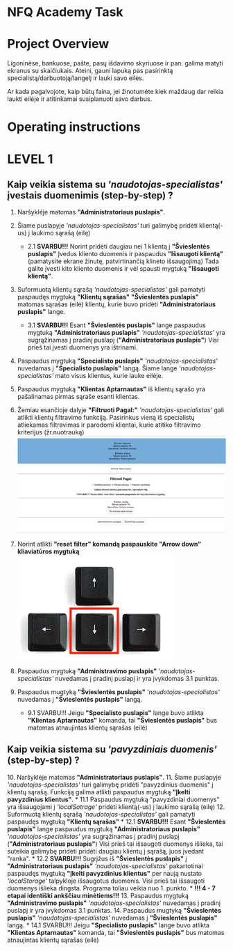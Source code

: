 # NFQ Academy Task

# Project Overview
Ligoninėse, bankuose, pašte, pasų išdavimo skyriuose ir pan. galima matyti ekranus su skaičiukais. 
Ateini, gauni lapuką pas pasirinktą specialistą/darbuotoją/langelį ir lauki savo eilės.

Ar kada pagalvojote, kaip būtų faina, jei žinotumėte kiek maždaug dar reikia laukti eilėje ir atitinkamai susiplanuoti savo darbus.

# Operating instructions
<h1>LEVEL 1</h1>
<h2>Kaip veikia sistema su <i>'naudotojas-specialistas'</i> įvestais duomenimis <b>(step-by-step)</b> ?</h2>

1. Naršyklėje matomas <b>"Administratoriaus puslapis"</b>.
2. Šiame puslapyje <i>'naudotojas-specialistas'</i> turi galimybę pridėti klientą(-us) į laukimo sąrašą (eilę)
    * 2.1 <b>SVARBU!!!</b> Norint pridėti daugiau nei 1 klientą į <b>"Švieslentės puslapis"</b> Įvedus kliento duomenis ir paspaudus <b>"Išsaugoti klientą"</b> (pamatysite ekrane žinutę, patvirtinančią klineto išsaugojimą)
    Tada galite įvesti kito kliento duomenis ir vėl spausti mygtuką <b>"Išsaugoti klientą"</b>. 

3. Suformuotą klientų sąrašą <i>'naudotojas-specialistas'</i> gali pamatyti paspaudęs mygtuką <b>"Klientų sąrašas"</b>
 <b>"Švieslentės puslapis"</b> matomas sąrašas (eilė) klientų, kurie buvo pridėti <b>"Administratoriaus puslapis"</b> lange.
    * 3.1 <b>SVARBU!!!</b> Esant <b>"Švieslentės puslapis"</b> lange paspaudus mygtuką <b>"Administratoriaus puslapis"</b> <i>'naudotojas-specialistas'</i> yra sugrąžinamas į pradinį puslapį (<b>"Administratoriaus puslapis"</b>)
    Visi prieš tai įvesti duomenys yra ištrinami.
4.  Paspaudus mygtuką <b>"Specialisto puslapis"</b> <i>'naudotojas-specialistas'</i> nuvedamas į <b>"Specialisto puslapis"</b> langą.
Šiame lange <i>'naudotojas-specialistas'</i> mato visus klientus, kurie lauke eilėje.
5. Paspaudus mygtuką <b>"Klientas Aptarnautas"</b> iš klientų sąrašo yra pašalinamas pirmas sąraše esanti klientas.
6. Žemiau esančioje dalyje <b>"Filtruoti Pagal:"</b> <i>'naudotojas-specialistas'</i> gali atlikti klientų filtravimo funkciją.
    Pasirinkus vieną iš specialistų atliekamas filtravimas ir parodomi klientai, kurie atitiko filtravimo kriterijus (žr.nuotrauką)
    ![Filtravimas](files/filtravimas.png)
7. Norint atlikti <b>"reset filter" komandą paspauskite "Arrow down" kliaviatūros mygtuką</b>
    ![Filtravimas](files/arrow_down.png)
8. Paspaudus mygtuką <b>"Administravimo puslapis"</b> <i>'naudotojas-specialistas'</i> nuvedamas į pradinį puslapį ir yra įvykdomas 3.1 punktas.
9. Paspaudus mugtyką <b>"Švieslentės puslapis"</b> <i>'naudotojas-specialistas'</i> nuvedamas į <b>"Švieslentės puslapis"</b> langą.
    * 9.1 SVARBU!!! Jeigu <b>"Specialisto puslapis"</b> lange buvo atlikta <b>"Klientas Aptarnautas"</b> komanda, tai <b>"Švieslentės puslapis"</b> bus matomas atnaujintas klientų sąrašas (eilė)

<h2>Kaip veikia sistema su <i>'pavyzdiniais duomenis'</i> <b>(step-by-step)</b> ?</h2>
10. Naršyklėje matomas <b>"Administratoriaus puslapis"</b>.
11. Šiame puslapyje <i>'naudotojas-specialistas'</i> turi galimybę pridėti "pavyzdinius duomenis" į klientų sąrašą.
Funkciją galima atlikti paspaudus mygtuką <b>"Įkelti pavyzdinius klientus"</b>.
    * 11.1 Paspaudus mygtuką "pavyzdiniai duomenys" yra išsaugojami į <i>'localSotrage'</i> pridėti klientą(-us) į laukimo sąrašą (eilę)
12. Suformuotą klientų sąrašą <i>'naudotojas-specialistas'</i> gali pamatyti paspaudęs mygtuką <b>"Klientų sąrašas"</b>
    * 12.1 <b>SVARBU!!!</b> Esant <b>"Švieslentės puslapis"</b> lange paspaudus mygtuką <b>"Administratoriaus puslapis"</b> <i>'naudotojas-specialistas'</i> yra sugrąžinamas į pradinį puslapį (<b>"Administratoriaus puslapis"</b>)
        Visi prieš tai išsaugoti duomenys išlieka, tai suteikia galimybę pridėti pridėti daugiau klientų į sąrašą, juos įvedant "ranka".
    * 12.2 <b>SVARBU!!!</b> Sugrįžus iš <b>"Švieslentės puslapis"</b> į <b>"Administratoriaus puslapis"</b> <i>'naudotojas-specialistas'</i> pakartotinai paspaudęs mygtuką <b>"Įkelti pavyzdinius klientus"</b> per naują nustato <i>'localStorage'</i> talpykloje išsaugotus duomenis.
        Visi prieš tai išsaugoti duomenys išlieka dingsta. Programa toliau veikia nuo 1. punkto.
* <b>!!! 4 - 7 etapai identiški ankščiau minėtiems!!!</b>
13. Paspaudus mygtuką <b>"Administravimo puslapis"</b> <i>'naudotojas-specialistas'</i> nuvedamas į pradinį puslapį ir yra įvykdomas 3.1 punktas.
14. Paspaudus mugtyką <b>"Švieslentės puslapis"</b> <i>'naudotojas-specialistas'</i> nuvedamas į <b>"Švieslentės puslapis"</b> langą.
    * 14.1 SVARBU!!! Jeigu <b>"Specialisto puslapis"</b> lange buvo atlikta <b>"Klientas Aptarnautas"</b> komanda, tai <b>"Švieslentės puslapis"</b> bus matomas atnaujintas klientų sąrašas (eilė)

